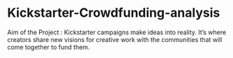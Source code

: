 # Kickstarter-Crowdfunding-analysis
 Aim of the Project : Kickstarter campaigns make ideas into reality. It’s where creators share new visions for creative work with the communities that will come together to fund them.
